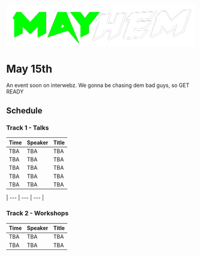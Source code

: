 ![MAYhem](pics/Green-bg-removed.png)
# May 15th

An event soon on interwebz. We gonna be chasing dem bad guys, so GET READY



## Schedule

### Track 1 - Talks

| Time | Speaker | Title
| --- | --- | --- |
| TBA | TBA | TBA |
| TBA | TBA | TBA |
| TBA | TBA | TBA |
| TBA | TBA | TBA |
| TBA | TBA | TBA |

| --- | --- | --- |


### Track 2 - Workshops

| Time | Speaker | Title
| --- | --- | --- |
| TBA | TBA | TBA |
| TBA | TBA | TBA |
